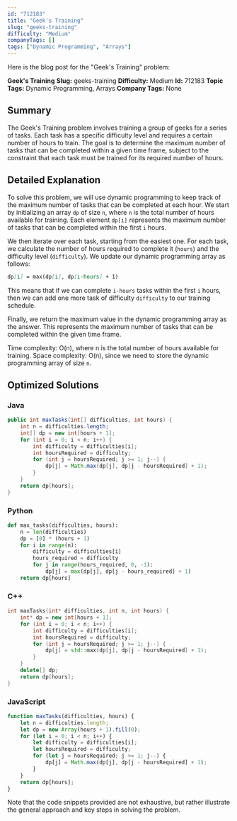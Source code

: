 ```yaml
---
id: "712183"
title: "Geek's Training"
slug: "geeks-training"
difficulty: "Medium"
companyTags: []
tags: ["Dynamic Programming", "Arrays"]
---
```


Here is the blog post for the "Geek's Training" problem:

**Geek's Training**
**Slug:** geeks-training
**Difficulty:** Medium
**Id:** 712183
**Topic Tags:** Dynamic Programming, Arrays
**Company Tags:** None

## Summary
The Geek's Training problem involves training a group of geeks for a series of tasks. Each task has a specific difficulty level and requires a certain number of hours to train. The goal is to determine the maximum number of tasks that can be completed within a given time frame, subject to the constraint that each task must be trained for its required number of hours.

## Detailed Explanation
To solve this problem, we will use dynamic programming to keep track of the maximum number of tasks that can be completed at each hour. We start by initializing an array `dp` of size `n`, where `n` is the total number of hours available for training. Each element `dp[i]` represents the maximum number of tasks that can be completed within the first `i` hours.

We then iterate over each task, starting from the easiest one. For each task, we calculate the number of hours required to complete it (`hours`) and the difficulty level (`difficulty`). We update our dynamic programming array as follows:
```markdown
dp[i] = max(dp[i], dp[i-hours] + 1)
```
This means that if we can complete `i-hours` tasks within the first `i` hours, then we can add one more task of difficulty `difficulty` to our training schedule.

Finally, we return the maximum value in the dynamic programming array as the answer. This represents the maximum number of tasks that can be completed within the given time frame.

Time complexity: O(n), where n is the total number of hours available for training.
Space complexity: O(n), since we need to store the dynamic programming array of size `n`.

## Optimized Solutions

### Java
```java
public int maxTasks(int[] difficulties, int hours) {
    int n = difficulties.length;
    int[] dp = new int[hours + 1];
    for (int i = 0; i < n; i++) {
        int difficulty = difficulties[i];
        int hoursRequired = difficulty;
        for (int j = hoursRequired; j >= 1; j--) {
            dp[j] = Math.max(dp[j], dp[j - hoursRequired] + 1);
        }
    }
    return dp[hours];
}
```

### Python
```python
def max_tasks(difficulties, hours):
    n = len(difficulties)
    dp = [0] * (hours + 1)
    for i in range(n):
        difficulty = difficulties[i]
        hours_required = difficulty
        for j in range(hours_required, 0, -1):
            dp[j] = max(dp[j], dp[j - hours_required] + 1)
    return dp[hours]
```

### C++
```cpp
int maxTasks(int* difficulties, int n, int hours) {
    int* dp = new int[hours + 1];
    for (int i = 0; i < n; i++) {
        int difficulty = difficulties[i];
        int hoursRequired = difficulty;
        for (int j = hoursRequired; j >= 1; j--) {
            dp[j] = std::max(dp[j], dp[j - hoursRequired] + 1);
        }
    }
    delete[] dp;
    return dp[hours];
}
```

### JavaScript
```javascript
function maxTasks(difficulties, hours) {
    let n = difficulties.length;
    let dp = new Array(hours + 1).fill(0);
    for (let i = 0; i < n; i++) {
        let difficulty = difficulties[i];
        let hoursRequired = difficulty;
        for (let j = hoursRequired; j >= 1; j--) {
            dp[j] = Math.max(dp[j], dp[j - hoursRequired] + 1);
        }
    }
    return dp[hours];
}
```

Note that the code snippets provided are not exhaustive, but rather illustrate the general approach and key steps in solving the problem.